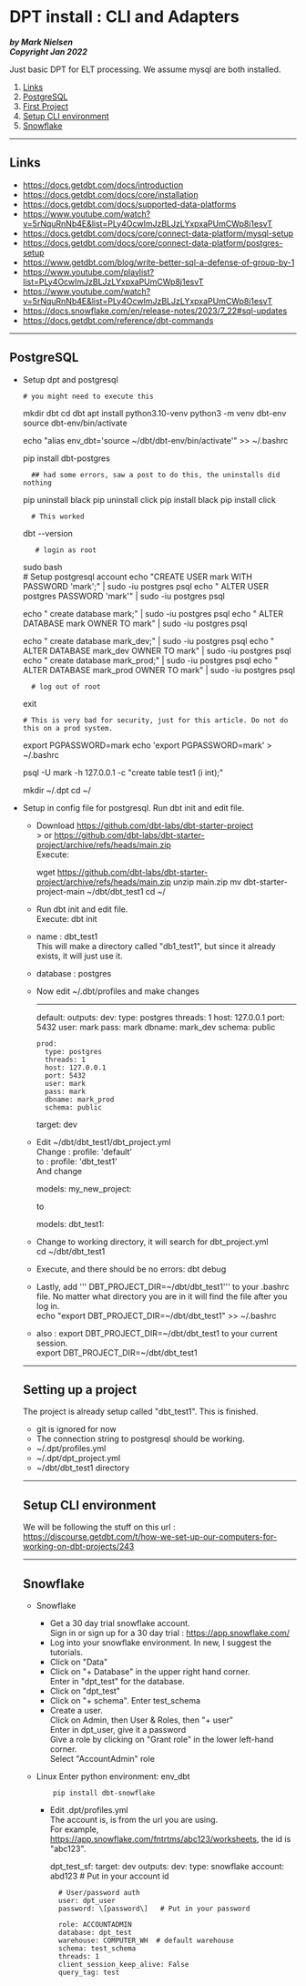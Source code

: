 DPT install : CLI and Adapters
==============================

_**by Mark Nielsen  
Copyright Jan 2022**_

  
  
Just basic DPT for ELT processing. We assume mysql are both installed.

1.  [Links](#links)
2.  [PostgreSQL](#pg)
3.  [First Project](#project1)
4.  [Setup CLI environment](#cli)
5.  [Snowflake](#snowflake)

  

* * *

Links
-----

*   https://docs.getdbt.com/docs/introduction
*   https://docs.getdbt.com/docs/core/installation
*   https://docs.getdbt.com/docs/supported-data-platforms
*   https://www.youtube.com/watch?v=5rNquRnNb4E&list=PLy4OcwImJzBLJzLYxpxaPUmCWp8j1esvT
*   https://docs.getdbt.com/docs/core/connect-data-platform/mysql-setup
*   https://docs.getdbt.com/docs/core/connect-data-platform/postgres-setup
*   https://www.getdbt.com/blog/write-better-sql-a-defense-of-group-by-1
*   https://www.youtube.com/playlist?list=PLy4OcwImJzBLJzLYxpxaPUmCWp8j1esvT
*   https://www.youtube.com/watch?v=5rNquRnNb4E&list=PLy4OcwImJzBLJzLYxpxaPUmCWp8j1esvT
*   https://docs.snowflake.com/en/release-notes/2023/7_22#sql-updates
*   https://docs.getdbt.com/reference/dbt-commands

  

* * *

PostgreSQL
----------

*   Setup dpt and postgresql
    
    	# you might need to execute this
    
    mkdir dbt
    cd dbt
    apt install python3.10-venv
    python3 -m venv dbt-env
    source dbt-env/bin/activate
    
    echo "alias env_dbt='source ~/dbt/dbt-env/bin/activate'" >> ~/.bashrc
    	  
    pip install dbt-postgres
    
    	  ## had some errors, saw a post to do this, the uninstalls did nothing
    pip uninstall black
    pip uninstall click
    pip install black
    pip install click
    
    	  
    	  # This worked
    dbt --version
    
           # login as root
    sudo bash	
    	  # Setup postgresql account
    echo "CREATE USER mark WITH PASSWORD 'mark';" | sudo -iu postgres psql
    echo " ALTER USER postgres PASSWORD 'mark'" | sudo -iu postgres psql
    
    echo " create database mark;" | sudo -iu postgres psql
    echo " ALTER DATABASE mark OWNER TO mark" | sudo -iu postgres psql
    	
    echo " create database mark_dev;" | sudo -iu postgres psql
    echo " ALTER DATABASE mark_dev OWNER TO mark" | sudo -iu postgres psql
    echo " create database mark_prod;" | sudo -iu postgres psql
    echo " ALTER DATABASE mark_prod OWNER TO mark" | sudo -iu postgres psql
    
    	  # log out of root
    exit
    
    	# This is very bad for security, just for this article. Do not do this on a prod system.
    export PGPASSWORD=mark
    echo 'export PGPASSWORD=mark' > ~/.bashrc
    	
    psql -U mark -h 127.0.0.1 -c "create table test1 (i int);"
    
    mkdir ~/.dpt
    cd ~/
    	
          
    
*   Setup in config file for postgresql. Run dbt init and edit file.
    
    *   Download https://github.com/dbt-labs/dbt-starter-project  
        \> or https://github.com/dbt-labs/dbt-starter-project/archive/refs/heads/main.zip  
        Execute:
        
        wget https://github.com/dbt-labs/dbt-starter-project/archive/refs/heads/main.zip
        unzip main.zip
        mv dbt-starter-project-main ~/dbt/dbt_test1
        cd ~/
        
    *   Run dbt init and edit file.  
        Execute: dbt init
    *   name : dbt_test1  
        This will make a directory called "db1_test1", but since it already exists, it will just use it.
    *   database : postgres
    *   Now edit ~/.dbt/profiles and make changes
        
        * * *
        
        default:
          outputs:
            dev:
              type: postgres
              threads: 1
              host: 127.0.0.1
              port: 5432
              user: mark
              pass: mark
              dbname: mark_dev
              schema: public
        
            prod:
              type: postgres
              threads: 1
              host: 127.0.0.1
              port: 5432
              user: mark
              pass: mark
              dbname: mark_prod
              schema: public
        
          target: dev
        
    *   Edit ~/dbt/dbt_test1/dbt_project.yml  
        Change : profile: 'default'  
        to : profile: 'dbt_test1'  
        And change  
        
        models:
          my_new_project:
        
          
        to
        
        models:
          dbt_test1:
        
    *   Change to working directory, it will search for dbt_project.yml  
        cd ~/dbt/dbt_test1
    *   Execute, and there should be no errors: dbt debug
    *   Lastly, add ''' DBT_PROJECT_DIR=~/dbt/dbt_test1''' to your .bashrc file. No matter what directory you are in it will find the file after you log in.  
        echo "export DBT_PROJECT_DIR=~/dbt/dbt_test1" >> ~/.bashrc
    *   also : export DBT_PROJECT_DIR=~/dbt/dbt_test1 to your current session.  
        export DBT_PROJECT_DIR=~/dbt/dbt_test1
    
      
    
    * * *
    
    Setting up a project
    --------------------
    
    The project is already setup called "dbt_test1". This is finished.
    
    *   git is ignored for now
    *   The connection string to postgresql should be working.
    *   ~/.dpt/profiles.yml
    *   ~/.dpt/dpt_project.yml
    *   ~/dbt/dbt_test1 directory
    
      
    
    * * *
    
    Setup CLI environment
    ---------------------
    
    We will be following the stuff on this url : https://discourse.getdbt.com/t/how-we-set-up-our-computers-for-working-on-dbt-projects/243  
    
    * * *
    
    Snowflake
    ---------
    
    *   Snowflake
        *   Get a 30 day trial snowflake account.  
            Sign in or sign up for a 30 day trial : https://app.snowflake.com/
        *   Log into your snowflake environment. In new, I suggest the tutorials.
        *   Click on "Data"
        *   Click on "+ Database" in the upper right hand corner.  
            Enter in "dpt_test" for the database.
        *   Click on "dpt_test"
        *   Click on "+ schema". Enter test_schema
        *   Create a user.  
            Click on Admin, then User & Roles, then "+ user"  
            Enter in dpt_user, give it a password  
            Give a role by clicking on "Grant role" in the lower left-hand corner.  
            Select "AccountAdmin" role
    *   Linux
        Enter python environment: env_dbt
        
        		pip install dbt-snowflake
        		
        
        *   Edit .dpt/profiles.yml  
            The account is, is from the url you are using.  
            For example, https://app.snowflake.com/fntrtms/abc123/worksheets, the id is "abc123".
            
            dpt_test_sf:
              target: dev
              outputs:
                dev:
                  type: snowflake
                  account: abd123 # Put in your account id
            
                  # User/password auth
                  user: dpt_user
                  password: \[password\]   # Put in your password
            
                  role: ACCOUNTADMIN
                  database: dpt_test
                  warehouse: COMPUTER_WH  # default warehouse
                  schema: test_schema
                  threads: 1
                  client_session_keep_alive: False
                  query_tag: test
